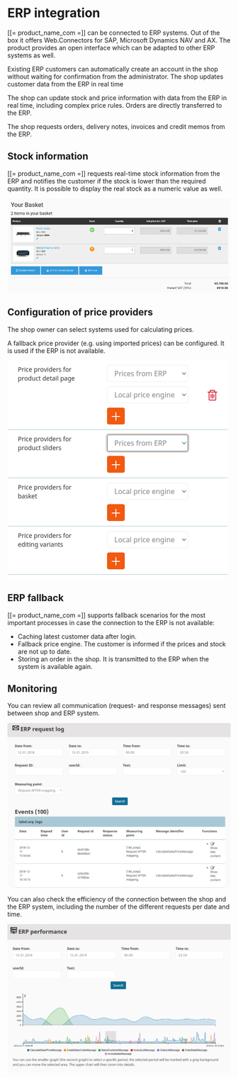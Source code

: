 # ERP integration

[[= product_name_com =]] can be connected to ERP systems. Out of the box it offers Web.Connectors for SAP, Microsoft Dynamics NAV and AX.
The product provides an open interface which can be adapted to other ERP systems as well.

Existing ERP customers can automatically create an account in the shop without waiting for confirmation from the administrator.
The shop updates customer data from the ERP in real time

The shop can update stock and price information with data from the ERP in real time, including complex price rules.
Orders are directly transferred to the ERP.

The shop requests orders, delivery notes, invoices and credit memos from the ERP.

## Stock information

[[= product_name_com =]] requests real-time stock information from the ERP
and notifies the customer if the stock is lower than the required quantity.
It is possible to display the real stock as a numeric value as well.

![](img/stock_info_in_basket.png)

## Configuration of price providers

The shop owner can select systems used for calculating prices. 

A fallback price provider (e.g. using imported prices) can be configured. It is used if the ERP is not available.

![](img/price_providers.png)

## ERP fallback

[[= product_name_com =]] supports fallback scenarios for the most important processes in case the connection to the ERP is not available:

- Caching latest customer data after login.
- Fallback price engine. The customer is informed if the prices and stock are not up to date.
- Storing an order in the shop. It is transmitted to the ERP when the system is available again.

## Monitoring

You can review all communication (request- and response messages) sent between shop and ERP system.

![](img/erp_request_log.png)

You can also check the efficiency of the connection between the shop and the ERP system, including the number of the different requests per date and time.

![](img/erp_performance.png)
